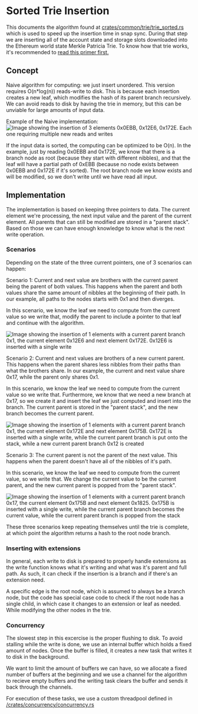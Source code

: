 # Sorted Trie Insertion

This documents the algorithm found at [crates/common/trie/trie_sorted.rs](/crates/common/trie/trie_sorted.rs)
which is used to speed up the insertion time in snap sync.
During that step we are inserting all of the account state and storage
slots downloaded into the Ethereum world state Merkle Patricia Trie.
To know how that trie works, it's recommended to [read this primer first.](https://epf.wiki/#/wiki/EL/data-structures?id=world-state-trie)

## Concept

Naive algorithm for computing: we just insert unordered. 
This version requires O(n\*log(n)) reads-write to disk. 
This is because each insertion creates a new leaf, which modifies 
the hash of its parent branch recursively. We can avoid reads
to disk by having the trie in memory, but this can be unviable
for large amounts of input data.

Example of the Naive implementation:
![Image showing the insertion of 3 elements 0x0EBB, 0x12E6, 0x172E. Each one requiring multiple new reads and writes](sorted_trie_insert/Naive%20Insertion%20Example%201.png)

If the input data is sorted, the computing can be optimized to be O(n).
In the example, just by reading 0x0EBB and 0x172E, we know that there is 
a branch node as root (because they start with different nibbles), and
that the leaf will have a partial path of 0xEBB (because no node exists
between 0x0EBB and 0x172E if it's sorted). The root branch node we know exists and will be modified, so we don't write until we have read all
input.

## Implementation

The implementation is based on keeping three pointers to data. The current
element we're processing, the next input value and the parent of the current
element. All parents that can still be modified are stored in a "parent stack". 
Based on those we can have enough knowledge to know what is the 
next write operation.

### Scenarios

Depending on the state of the three current pointers, one of 3 scenarios
can happen:

Scenario 1: Current and next value are brothers with the current
parent being the parent of both values. This happens when
the parent and both values share the same amount of nibbles at the beginning of 
their path. In our example, all paths to the nodes starts with 0x1 and
then diverges.

In this scenario, we know the leaf we need to compute from the current value
so we write that, modify the parent to include a pointer to that leaf 
and continue with the algorithm.

![Image showing the insertion of 1 elements with a current parent branch 0x1, the current element 0x12E6 and next element 0x172E. 0x12E6 is inserted with a single write](sorted_trie_insert/Sorted%20Insertion%20Scenario%201.png)

Scenario 2: Current and next values are brothers of a new current parent.
This happens when the parent shares less nibbles from their paths than what the brothers share.
In our example, the current and next value share 0x17, while the parent only shares 0x1.

In this scenario, we know the leaf we need to compute from the current value
so we write that. Furthermore, we know that we need a new branch at 0x17,
so we create it and insert the leaf we just computed and insert into the branch.
The current parent is stored in the "parent stack", and the new branch becomes the 
current parent.

![Image showing the insertion of 1 elements with a current parent branch 0x1, the current element 0x172E and next element 0x175B. 0x172E is inserted with a single write, while the current parent branch is put onto the stack, while a new current parent branch 0x12 is created](sorted_trie_insert/Sorted%20Insertion%20Scenario%202.png)

Scenario 3: The current parent is not the parent of the
next value. This happens when the parent doesn't have
all of the nibbles of it's path.

In this scenario, we know the leaf we need to compute from the current value, 
so we write that. We change the current value to be the current parent, and 
the new current parent is popped from the "parent stack".

![Image showing the insertion of 1 elements with a current parent branch 0x17, the current element 0x175B and next element 0x1825. 0x175B is inserted with a single write, while the current parent branch becomes the current value, while the current parent branch is popped from the stack](sorted_trie_insert/Sorted%20Insertion%20Scenario%203.png)

These three scenarios keep repeating themselves until the trie is complete,
at which point the algorithm returns a hash to the root node branch.

### Inserting with extensions

In general, each write to disk is prepared to properly handle extensions
as the write function knows what it's writing and what was it's parent
and full path. As such, it can check if the insertion is a branch and
if there's an extension need.

A specific edge is the root node, which is assumed to always be a branch
node, but the code has special case code to check if the root node has 
a single child, in which case it changes to an extension or leaf as needed.
While modifying the other nodes in the trie.

### Concurrency

The slowest step in this excercise is the proper flushing to disk.
To avoid stalling while the write is done, we use an internal buffer
which holds a fixed amount of nodes. Once the buffer is filled, it
creates a new task that writes it to disk in the background.

We want to limit the amount of buffers we can have, so we allocate a 
fixed number of buffers at the beginning and we use a channel for the
algorithm to recieve empty buffers and the writing task clears the
buffer and sends it back through the channels.

For execution of these tasks, we use a custom threadpool defined in
[/crates/concurrency/concurrency.rs](/crates/concurrency/concurrency.rs)
